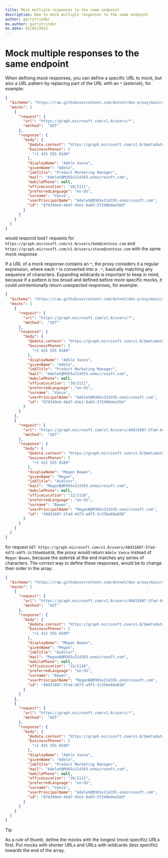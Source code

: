 ```yaml
---
title: Mock multiple responses to the same endpoint
description: How to mock multiple responses to the same endpoint
author: garrytrinder
ms.author: garrytrinder
ms.date: 02/05/2025
---
```


# Mock multiple responses to the same endpoint

When defining mock responses, you can define a specific URL to mock, but also a URL pattern by replacing part of the URL with an `*` (asterisk), for example:

```json
{
  "$schema": "https://raw.githubusercontent.com/dotnet/dev-proxy/main/schemas/v1.0.0/mockresponseplugin.schema.json",
  "mocks": [
    {
      "request": {
        "url": "https://graph.microsoft.com/v1.0/users/*",
        "method":  "GET"
      },
      "response": {
        "body": {
          "@odata.context": "https://graph.microsoft.com/v1.0/$metadata#users/$entity",
          "businessPhones": [
            "+1 425 555 0109"
          ],
          "displayName": "Adele Vance",
          "givenName": "Adele",
          "jobTitle": "Product Marketing Manager",
          "mail": "AdeleV@M365x214355.onmicrosoft.com",
          "mobilePhone": null,
          "officeLocation": "18/2111",
          "preferredLanguage": "en-US",
          "surname": "Vance",
          "userPrincipalName": "AdeleV@M365x214355.onmicrosoft.com",
          "id": "87d349ed-44d7-43e1-9a83-5f2406dee5bd"
        }
      }
    }
  ]
}
```

would respond to`GET` requests for `https://graph.microsoft.com/v1.0/users/bob@contoso.com` and `https://graph.microsoft.com/v1.0/users/steve@contoso.com` with the same mock response.

If a URL of a mock response contains an `*`, the proxy considers it a regular expression, where each `*` is converted into a `.*`, basically matching any sequence of characters. Expanding wildcards is important to keep in mind, because if a pattern is too broad and defined before more specific mocks, it could unintentionally return unexpected responses, for example:

```json
{
  "$schema": "https://raw.githubusercontent.com/dotnet/dev-proxy/main/schemas/v1.0.0/mockresponseplugin.schema.json",
  "mocks": [
    {
      "request": {
        "url": "https://graph.microsoft.com/v1.0/users/*",
        "method":  "GET"
      },
      "response": {
        "body": {
          "@odata.context": "https://graph.microsoft.com/v1.0/$metadata#users/$entity",
          "businessPhones": [
            "+1 425 555 0109"
          ],
          "displayName": "Adele Vance",
          "givenName": "Adele",
          "jobTitle": "Product Marketing Manager",
          "mail": "AdeleV@M365x214355.onmicrosoft.com",
          "mobilePhone": null,
          "officeLocation": "18/2111",
          "preferredLanguage": "en-US",
          "surname": "Vance",
          "userPrincipalName": "AdeleV@M365x214355.onmicrosoft.com",
          "id": "87d349ed-44d7-43e1-9a83-5f2406dee5bd"
        }
      }
    },
    {
      "request": {
        "url": "https://graph.microsoft.com/v1.0/users/48d31887-5fad-4d73-a9f5-3c356e68a038",
        "method":  "GET"
      },
      "response": {
        "body": {
          "@odata.context": "https://graph.microsoft.com/v1.0/$metadata#users/$entity",
          "businessPhones": [
            "+1 412 555 0109"
          ],
          "displayName": "Megan Bowen",
          "givenName": "Megan",
          "jobTitle": "Auditor",
          "mail": "MeganB@M365x214355.onmicrosoft.com",
          "mobilePhone": null,
          "officeLocation": "12/1110",
          "preferredLanguage": "en-US",
          "surname": "Bowen",
          "userPrincipalName": "MeganB@M365x214355.onmicrosoft.com",
          "id": "48d31887-5fad-4d73-a9f5-3c356e68a038"
        }
      }
    }
  ]
}
```

for request `GET https://graph.microsoft.com/v1.0/users/48d31887-5fad-4d73-a9f5-3c356e68a038`, the proxy would return `Adele Vance` instead of `Megan Bowen`, because the asterisk at the end matches any series of characters. The correct way to define these responses, would be to change their order in the array:

```json
{
  "$schema": "https://raw.githubusercontent.com/dotnet/dev-proxy/main/schemas/v1.0.0/mockresponseplugin.schema.json",
  "mocks": [
    {
      "request": {
        "url": "https://graph.microsoft.com/v1.0/users/48d31887-5fad-4d73-a9f5-3c356e68a038",
        "method":  "GET"
      },
      "response": {
        "body": {
          "@odata.context": "https://graph.microsoft.com/v1.0/$metadata#users/$entity",
          "businessPhones": [
            "+1 412 555 0109"
          ],
          "displayName": "Megan Bowen",
          "givenName": "Megan",
          "jobTitle": "Auditor",
          "mail": "MeganB@M365x214355.onmicrosoft.com",
          "mobilePhone": null,
          "officeLocation": "12/1110",
          "preferredLanguage": "en-US",
          "surname": "Bowen",
          "userPrincipalName": "MeganB@M365x214355.onmicrosoft.com",
          "id": "48d31887-5fad-4d73-a9f5-3c356e68a038"
        }
      }
    },
    {
      "request": {
        "url": "https://graph.microsoft.com/v1.0/users/*",
        "method":  "GET"
      },
      "response": {
        "body": {
          "@odata.context": "https://graph.microsoft.com/v1.0/$metadata#users/$entity",
          "businessPhones": [
            "+1 425 555 0109"
          ],
          "displayName": "Adele Vance",
          "givenName": "Adele",
          "jobTitle": "Product Marketing Manager",
          "mail": "AdeleV@M365x214355.onmicrosoft.com",
          "mobilePhone": null,
          "officeLocation": "18/2111",
          "preferredLanguage": "en-US",
          "surname": "Vance",
          "userPrincipalName": "AdeleV@M365x214355.onmicrosoft.com",
          "id": "87d349ed-44d7-43e1-9a83-5f2406dee5bd"
        }
      }
    }
  ]
}
```

> [!TIP]
> As a rule of thumb, define the mocks with the longest (most specific) URLs first. Put mocks with shorter URLs and URLs with wildcards (less specific) towards the end of the array.
